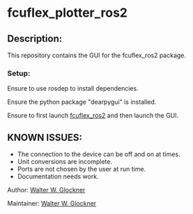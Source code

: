 # fcuflex_plotter_ros2

## Description:
This repository contains the GUI for the fcuflex_ros2 package.

### Setup:
Ensure to use rosdep to install dependencies.

Ensure the python package "dearpygui" is installed.

Ensure to first launch [fcuflex_ros2](https://github.com/Glockner-Automation/fcuflex_plotter_ros2.git) and then launch the GUI.

## KNOWN ISSUES:
* The connection to the device can be off and on at times.
* Unit conversions are incomplete.
* Ports are not chosen by the user at run time.
* Documentation needs work.


Author: [Walter W. Glockner](walter.w.glockner@gmail.com)

Maintainer: [Walter W. Glockner](walter.w.glockner@gmail.com)